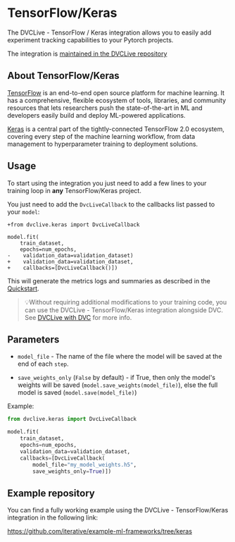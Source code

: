 # TensorFlow/Keras

The DVCLive - TensorFlow / Keras integration allows you to easily add experiment
tracking capabilities to your Pytorch projects.

The integration is
[maintained in the DVCLive repository](https://github.com/iterative/dvclive/blob/master/dvclive/keras.py)

## About TensorFlow/Keras

[TensorFlow](https://www.tensorflow.org/) is an end-to-end open source platform
for machine learning. It has a comprehensive, flexible ecosystem of tools,
libraries, and community resources that lets researchers push the
state-of-the-art in ML and developers easily build and deploy ML-powered
applications.

[Keras](https://keras.io/) is a central part of the tightly-connected TensorFlow
2.0 ecosystem, covering every step of the machine learning workflow, from data
management to hyperparameter training to deployment solutions.

## Usage

To start using the integration you just need to add a few lines to your training
loop in **any** TensorFlow/Keras project.

You just need to add the `DvcLiveCallback` to the callbacks list passed to your
`model`:

```git
+from dvclive.keras import DvcLiveCallback

model.fit(
    train_dataset,
    epochs=num_epochs,
-    validation_data=validation_dataset)
+    validation_data=validation_dataset,
+    callbacks=[DvcLiveCallback()])
```

This will generate the metrics logs and summaries as described in the
[Quickstart](/docs/dvclive/user-guide/quickstart#outputs).

> 💡Without requiring additional modifications to your training code, you can
> use the DVCLive - TensorFlow/Keras integration alongside DVC. See
> [DVCLive with DVC](/doc/dvclive/user-guide/dvclive-with-dvc) for more info.

## Parameters

- `model_file` - The name of the file where the model will be saved at the end
  of each `step`.

- `save_weights_only` (`False` by default) - if True, then only the model's
  weights will be saved (`model.save_weights(model_file)`), else the full model
  is saved (`model.save(model_file)`)

Example:

```python
from dvclive.keras import DvcLiveCallback

model.fit(
    train_dataset,
    epochs=num_epochs,
    validation_data=validation_dataset,
    callbacks=[DvcLiveCallback(
        model_file="my_model_weights.h5",
        save_weights_only=True)])
```

## Example repository

You can find a fully working example using the DVCLive - TensorFlow/Keras
integration in the following link:

https://github.com/iterative/example-ml-frameworks/tree/keras
